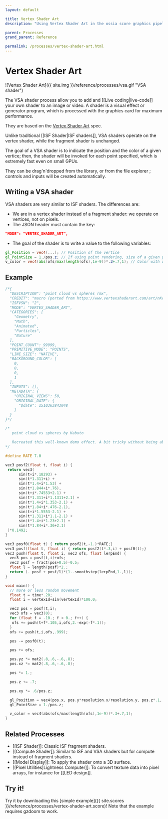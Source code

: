 ```yaml
---
layout: default

title: Vertex Shader Art
description: "Using Vertex Shader Art in the ossia score graphics pipeline"

parent: Processes
grand_parent: Reference

permalink: /processes/vertex-shader-art.html
---
```


# Vertex Shader Art

![Vertex Shader Art]({{ site.img }}/reference/processes/vsa.gif "VSA shader")

The VSA shader process allow you to add and [[Live coding|live-code]] your own shader to an image or video.
A shader is a visual effect or generator program, which is processed with the graphics card for maximum performance.

They are based on the [Vertex Shader Art](https://www.vertexshaderart.com) spec.

Unlike traditional [[ISF Shader|ISF shaders]], VSA shaders operate on the vertex shader, while the fragment shader is unchanged.

The goal of a VSA shader is to indicate the position and the color of a given vertice; then, the shader will be invoked for each point specified, which is extremely fast even on small GPUs.

They can be drag'n'dropped from the library, or from the file explorer ; controls and inputs will be created automatically.

## Writing a VSA shader

VSA shaders are very similar to ISF shaders. 
The differences are: 

- We are in a vertex shader instead of a fragment shader: we operate on vertices, not on pixels.
- The JSON header must contain the key: 

```json
"MODE": "VERTEX_SHADER_ART",
```

- The goal of the shader is to write a value to the following variables: 

```glsl
gl_Position = vec4(...); // Position of the vertice
gl_PointSize = 1./pos.z; // If using point rendering, size of a given point
v_color = vec4(abs(ofs/max(length(ofs),1e-9))*.3+.7,1); // Color with which the vertice will be displayed
```

## Example


```c
/*{
  "DESCRIPTION": "point cloud vs spheres rmx",
  "CREDIT": "macro (ported from https://www.vertexshaderart.com/art/nKrw8457n4cFANsJu)",
  "ISFVSN": "2",
  "MODE": "VERTEX_SHADER_ART",
  "CATEGORIES": [
    "Geometry",
    "Math",
    "Animated",
    "Particles",
    "Nature"
  ],
  "POINT_COUNT": 99999,
  "PRIMITIVE_MODE": "POINTS",
  "LINE_SIZE": "NATIVE",
  "BACKGROUND_COLOR": [
    0,
    0,
    0,
    1
  ],
  "INPUTS": [],
  "METADATA": {
    "ORIGINAL_VIEWS": 50,
    "ORIGINAL_DATE": {
      "$date": 1510363843048
    }
  }
}*/

/*
   point cloud vs spheres by Kabuto

   Recreated this well-known demo effect. A bit tricky without being able to store history for points, so it's just computed again and again for each render pass
*/

#define RATE 7.0

vec3 posf2(float t, float i) {
 return vec3(
      sin(t+i*.18293) +
      sin(t*1.311+i) +
      sin(t*1.4+i*1.53) +
      sin(t*1.844+i*.76),
      sin(t+i*.74553+2.1) +
      sin(t*1.311+i*1.1311+2.1) +
      sin(t*1.4+i*1.353-2.1) +
      sin(t*1.84+i*.476-2.1),
      sin(t+i*1.5553-2.1) +
      sin(t*1.311+i*1.1-2.1) +
      sin(t*1.4+i*1.23+2.1) +
      sin(t*1.84+i*.36+2.1)
 )*0.1492;
}

vec3 posf0(float t) { return posf2(t,-1.)*RATE;}
vec3 posf(float t, float i) { return posf2(t*.3,i) + posf0(t);}
vec3 push(float t, float i, vec3 ofs, float lerpEnd) {
  vec3 pos = posf(t,i)+ofs;
  vec3 posf = fract(pos+0.5)-0.5;
  float l = length(posf)*2.;
  return (- posf + posf/l)*(1.-smoothstep(lerpEnd,1.,l));
}

void main() {
  // more or less random movement
  float t = time*.20;
  float i = vertexId+sin(vertexId)*100.0;

  vec3 pos = posf(t,i);
  vec3 ofs = vec3(0);
  for (float f = -10.; f < 0.; f++) {
   ofs += push(t+f*.105,i,ofs,2.-exp(-f*.1));
  }
  ofs += push(t,i,ofs,.999);

  pos -= posf0(t);

  pos += ofs;

  pos.yz *= mat2(.8,.6,-.6,.8);
  pos.xz *= mat2(.8,.6,-.6,.8);

  pos *= 1.;

  pos.z += .7;

  pos.xy *= .6/pos.z;

  gl_Position = vec4(pos.x, pos.y*resolution.x/resolution.y, pos.z*.1, 1);
  gl_PointSize = 1./pos.z;

  v_color = vec4(abs(ofs/max(length(ofs),1e-9))*.3+.7,1);
}
```

## Related Processes

- [[ISF Shader]]: Classic ISF fragment shaders.
- [[Compute Shader]]: Similar to ISF and VSA shaders but for compute instead of fragment shaders.
- [[Model Display]]: To apply the shader onto a 3D surface.
- [[Pixel Utilities|Lightness Computer]]: To convert texture data into pixel arrays, for instance for [[LED design]].

## Try it!

Try it by downloading this [simple example]({{ site.scores }}/reference/processes/vertex-shader-art.score)!
Note that the example requires gzdoom to work.
